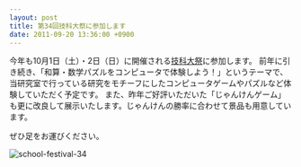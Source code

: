 ```yaml
---
layout: post
title: 第34回技科大祭に参加します
date: 2011-09-20 13:36:00 +0900
---
```


今年も10月1日（土）・2日（日）に開催される[技科大祭](http://tut-fes.com/)に参加します。
前年に引き続き、「和算・数学パズルをコンピュータで体験しよう！」というテーマで、当研究室で行っている研究をモチーフにしたコンピュータゲームやパズルなど体験していただく予定です。
また、昨年ご好評いただいた「じゃんけんゲーム」も更に改良して展示いたします。じゃんけんの勝率に合わせて景品も用意しています。

ぜひ足をお運びください。

![school-festival-34]({{site.baseurl}}/img/school-festival-34.jpg)